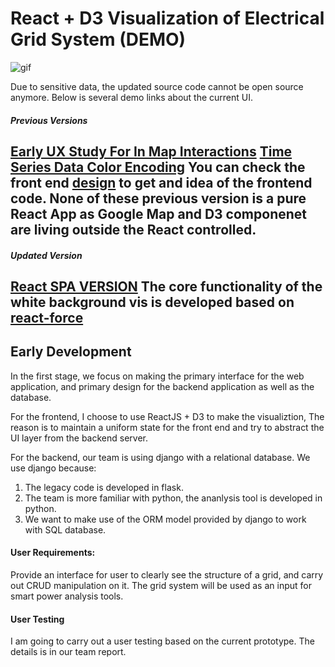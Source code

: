 # React + D3 Visualization of Electrical Grid System (DEMO)
![gif](./time_series.gif)

Due to sensitive data, the updated source code cannot be open source anymore. Below is several demo links about the current UI.

##### Previous Versions
[Early UX Study For In Map Interactions](https://youtu.be/D1Dew-8vRIQ)
[Time Series Data Color Encoding](https://youtu.be/d2QZtnUKPyw)
You can check the front end [design](./static_version/react) to get and idea of the frontend code. None of these previous version is a pure React App as Google Map and D3 componenet are living outside the React controlled.
---

##### Updated Version
[React SPA VERSION](https://youtu.be/TU8-Z39wn94)
The core functionality of the white background vis is developed based on [react-force](https://github.com/hkjpotato/react-force)
---

## Early Development
In the first stage, we focus on making the primary interface for the web application, and primary design for the backend application as well as the database. 

For the frontend, I choose to use ReactJS + D3 to make the visualiztion, The reason is to maintain a uniform state for the front end and try to abstract the UI layer from the backend server.

For the backend, our team is using django with a relational database. We use django because:
 1. The legacy code is developed in flask. 
 2. The team is more familiar with python, the ananlysis tool is developed in python.
 3. We want to make use of the ORM model provided by django to work with SQL database.


#### User Requirements:
Provide an interface for user to clearly see the structure of a grid, and carry out CRUD manipulation on it. The grid system will be used as an input for smart power analysis tools.

#### User Testing
I am going to carry out a user testing based on the current prototype. The details is in our team report.
